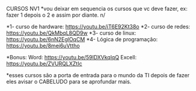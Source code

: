 CURSOS NV1
*vou deixar em sequencia os cursos que vc deve fazer, ex: fazer 1 depois o 2 e assim por diante. n/

*1- curso de hardware: https://youtu.be/iT6E92Kt38o
*2- curso de redes: https://youtu.be/QkMbqL8QD9w 
*3- curso de linux: https://youtu.be/6nN2EglOqCM 
*4- Lógica de programação: https://youtu.be/8mei6uVttho 

*Bonus: Word: https://youtu.be/59lDXVkqlqQ 
       Excell: https://youtu.be/ZVURQLXZtIc 

*esses cursos são a porta de entrada para o mundo da TI depois de fazer eles avisar o CABELUDO para se aprofundar mais.
